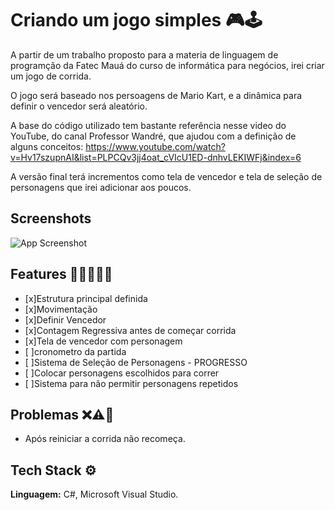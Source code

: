 
# Criando um jogo simples 🎮🕹️

A partir de um trabalho proposto para a materia de linguagem de programção da Fatec Mauá do curso de informática para negócios, irei criar um jogo de corrida.

O jogo será baseado nos persoagens de Mario Kart, e a dinâmica para definir o vencedor será aleatório. 

A base do código utilizado tem bastante referência nesse video do YouTube, do canal Professor Wandré, que ajudou com a definição de alguns conceitos: https://www.youtube.com/watch?v=Hv17szupnAI&list=PLPCQv3jj4oat_cVIcU1ED-dnhvLEKIWFj&index=6

A versão final terá incrementos como tela de vencedor e tela de seleção de personagens que irei adicionar aos poucos. 


## Screenshots

![App Screenshot](https://imgur.com/OpO52nC.png)


## Features 🧑🏾‍💻✅🚀

- [x]Estrutura principal definida
- [x]Movimentação 
- [x]Definir Vencedor
- [x]Contagem Regressiva antes de começar corrida
- [x]Tela de vencedor com personagem
- [ ]cronometro da partida
- [ ]Sistema de Seleção de Personagens - PROGRESSO
- [ ]Colocar personagens escolhidos para correr
- [ ]Sistema para não permitir personagens repetidos

## Problemas ❌⚠️🐞
- Após reiniciar a corrida não recomeça.



## Tech Stack ⚙️

**Linguagem:** C#, Microsoft Visual Studio. 
